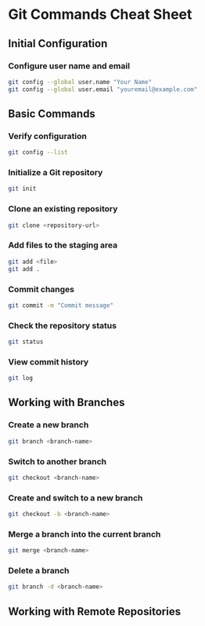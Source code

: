 # Git Commands Cheat Sheet

## Initial Configuration

### Configure user name and email
```bash
git config --global user.name "Your Name"
git config --global user.email "youremail@example.com"
```
## Basic Commands

### Verify configuration
```bash
git config --list
```

### Initialize a Git repository
```bash
git init
```

### Clone an existing repository
```bash
git clone <repository-url>
```

### Add files to the staging area
```bash
git add <file>
git add .
```

###  Commit changes
```bash
git commit -m "Commit message"
```

### Check the repository status
```bash
git status
```

### View commit history
```bash
git log
```

## Working with Branches

### Create a new branch
```bash
git branch <branch-name>
```

### Switch to another branch
```bash
git checkout <branch-name>
```

### Create and switch to a new branch
```bash
git checkout -b <branch-name>
```

### Merge a branch into the current branch
```bash
git merge <branch-name>
```

### Delete a branch
```bash
git branch -d <branch-name>
```

## Working with Remote Repositories
